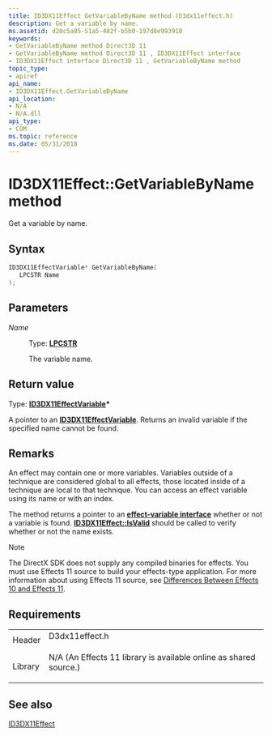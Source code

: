 ```yaml
---
title: ID3DX11Effect GetVariableByName method (D3dx11effect.h)
description: Get a variable by name.
ms.assetid: d20c5a85-51a5-482f-b5b0-197d8e993910
keywords:
- GetVariableByName method Direct3D 11
- GetVariableByName method Direct3D 11 , ID3DX11Effect interface
- ID3DX11Effect interface Direct3D 11 , GetVariableByName method
topic_type:
- apiref
api_name:
- ID3DX11Effect.GetVariableByName
api_location:
- N/A
- N/A.dll
api_type:
- COM
ms.topic: reference
ms.date: 05/31/2018
---
```


# ID3DX11Effect::GetVariableByName method

Get a variable by name.

## Syntax


```C++
ID3DX11EffectVariable* GetVariableByName(
   LPCSTR Name
);
```



## Parameters

<dl> <dt>

*Name* 
</dt> <dd>

Type: **[**LPCSTR**](/windows/desktop/WinProg/windows-data-types)**

The variable name.

</dd> </dl>

## Return value

Type: **[**ID3DX11EffectVariable**](id3dx11effectvariable.md)\***

A pointer to an [**ID3DX11EffectVariable**](id3dx11effectvariable.md). Returns an invalid variable if the specified name cannot be found.

## Remarks

An effect may contain one or more variables. Variables outside of a technique are considered global to all effects, those located inside of a technique are local to that technique. You can access an effect variable using its name or with an index.

The method returns a pointer to an [**effect-variable interface**](id3dx11effectvariable.md) whether or not a variable is found. [**ID3DX11Effect::IsValid**](id3dx11effect-isvalid.md) should be called to verify whether or not the name exists.

> [!Note]  
> The DirectX SDK does not supply any compiled binaries for effects. You must use Effects 11 source to build your effects-type application. For more information about using Effects 11 source, see [Differences Between Effects 10 and Effects 11](d3d11-graphics-programming-guide-effects-differences.md).

 

## Requirements



|                    |                                                                                                                                              |
|--------------------|----------------------------------------------------------------------------------------------------------------------------------------------|
| Header<br/>  | <dl> <dt>D3dx11effect.h</dt> </dl>                                                    |
| Library<br/> | <dl> <dt>N/A (An Effects 11 library is available online as shared source.)</dt> </dl> |



## See also

<dl> <dt>

[ID3DX11Effect](id3dx11effect.md)
</dt> </dl>

 

